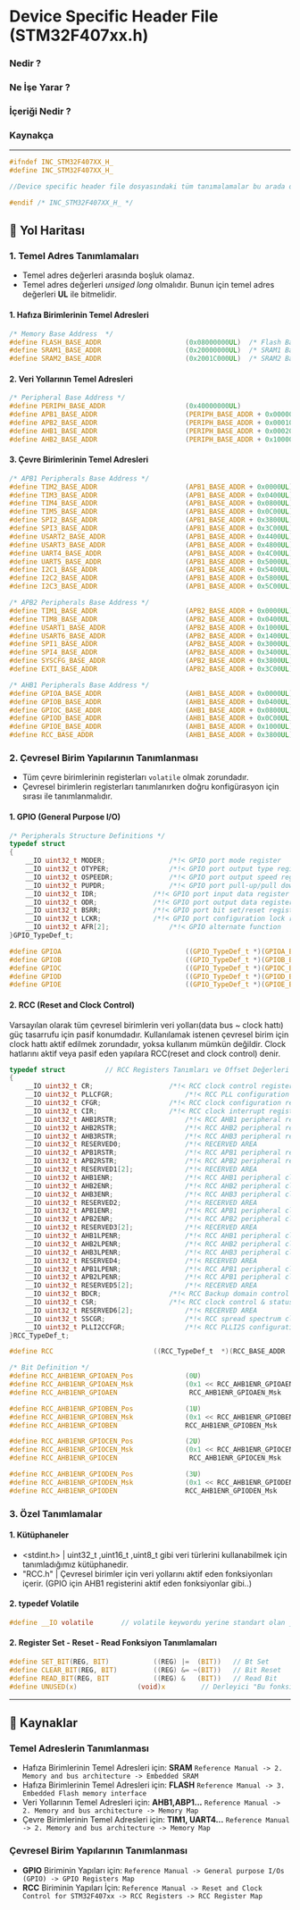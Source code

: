 # Device Specific Header File (STM32F407xx.h)   


### Nedir ?
### Ne İşe Yarar ? 
### İçeriği Nedir ? 
### Kaynakça 


---


```c
#ifndef INC_STM32F407XX_H_
#define INC_STM32F407XX_H_

//Device specific header file dosyasındaki tüm tanımalamalar bu arada olmalıdıır ! 

#endif /* INC_STM32F407XX_H_ */
```

## :dart: Yol Haritası      
### **1. Temel Adres Tanımlamaları**  
- Temel adres değerleri arasında boşluk olamaz.
- Temel adres değerleri _unsiged long_ olmalıdır. Bunun için temel adres değerleri **UL** ile bitmelidir. 
#### 1. Hafıza Birimlerinin Temel Adresleri       
```c
/* Memory Base Address	*/
#define	FLASH_BASE_ADDR 					(0x08000000UL)	/* Flash Base Address (up to 1 MB) 	 */
#define SRAM1_BASE_ADDR						(0x20000000UL)	/* SRAM1 Base Address (112 KB) 		 */
#define SRAM2_BASE_ADDR						(0x2001C000UL)	/* SRAM2 Base Address (16 KB) 		 */
```    

#### 2. Veri Yollarının Temel Adresleri    
```c
/* Peripheral Base Address */
#define PERIPH_BASE_ADDR					(0x40000000UL)				/* Base Address for All Peripherals   	    */
#define APB1_BASE_ADDR						(PERIPH_BASE_ADDR + 0x00000000UL)	/* APB1 Bus Domain Base Address 	    */
#define APB2_BASE_ADDR						(PERIPH_BASE_ADDR + 0x00010000UL)	/* APB2 Bus Domain Base Address 	    */
#define AHB1_BASE_ADDR						(PERIPH_BASE_ADDR + 0x00020000UL)	/* AHB1 Bus Domain Base Address 	    */
#define AHB2_BASE_ADDR						(PERIPH_BASE_ADDR + 0x10000000UL)	/* AHB2 Bus Domain Base Address 	    */
```

#### 3. Çevre Birimlerinin Temel Adresleri    
```c
/* APB1 Peripherals Base Address */
#define TIM2_BASE_ADDR						(APB1_BASE_ADDR + 0x0000UL) 	/* Timer 2 Base Address 	*/
#define TIM3_BASE_ADDR						(APB1_BASE_ADDR + 0x0400UL)	/* Timer 3 Base Address 	*/
#define TIM4_BASE_ADDR						(APB1_BASE_ADDR + 0x0800UL) 	/* Timer 4 Base Address 	*/
#define TIM5_BASE_ADDR						(APB1_BASE_ADDR + 0x0C00UL) 	/* Timer 5 Base Address 	*/
#define SPI2_BASE_ADDR						(APB1_BASE_ADDR + 0x3800UL) 	/* SPI 2 Base Address   	*/
#define SPI3_BASE_ADDR						(APB1_BASE_ADDR + 0x3C00UL) 	/* SPI 3 Base Address   	*/
#define USART2_BASE_ADDR					(APB1_BASE_ADDR + 0x4400UL) 	/* USART 2 Base Address 	*/
#define USART3_BASE_ADDR					(APB1_BASE_ADDR + 0x4800UL)	/* USART 3 Base Address 	*/
#define UART4_BASE_ADDR						(APB1_BASE_ADDR + 0x4C00UL)	/* UART 4 Base Address		*/
#define UART5_BASE_ADDR						(APB1_BASE_ADDR + 0x5000UL) 	/* UART 5 Base Address  	*/
#define I2C1_BASE_ADDR						(APB1_BASE_ADDR + 0x5400UL) 	/* I2C 1 Base Address   	*/
#define I2C2_BASE_ADDR						(APB1_BASE_ADDR + 0x5800UL) 	/* I2C 2 Base Address   	*/
#define I2C3_BASE_ADDR						(APB1_BASE_ADDR + 0x5C00UL) 	/* I2C 3 Base Address   	*/

/* APB2 Peripherals Base Address */
#define TIM1_BASE_ADDR						(APB2_BASE_ADDR + 0x0000UL)		/* Timer 1 Base Address 	*/
#define TIM8_BASE_ADDR						(APB2_BASE_ADDR + 0x0400UL)		/* Timer 8 Base Address 	*/
#define USART1_BASE_ADDR					(APB2_BASE_ADDR + 0x1000UL)		/* USART 1 Base Address 	*/
#define USART6_BASE_ADDR					(APB2_BASE_ADDR + 0x1400UL)		/* USART 6 Base Address 	*/
#define SPI1_BASE_ADDR						(APB2_BASE_ADDR + 0x3000UL)		/* SPI 1 Base Address		*/
#define SPI4_BASE_ADDR						(APB2_BASE_ADDR + 0x3400UL)		/* SPI 4 Base Address 		*/
#define SYSCFG_BASE_ADDR					(APB2_BASE_ADDR + 0x3800UL)		/* SYSCFG Base Address		*/
#define EXTI_BASE_ADDR						(APB2_BASE_ADDR + 0x3C00UL)		/* EXTI Base Address		*/

/* AHB1 Peripherals Base Address */
#define GPIOA_BASE_ADDR						(AHB1_BASE_ADDR + 0x0000UL)		/* GPIOA Base Address 		*/
#define GPIOB_BASE_ADDR						(AHB1_BASE_ADDR + 0x0400UL)		/* GPIOB Base Address 		*/
#define GPIOC_BASE_ADDR						(AHB1_BASE_ADDR + 0x0800UL)		/* GPIOC Base Address 		*/
#define GPIOD_BASE_ADDR						(AHB1_BASE_ADDR + 0x0C00UL)		/* GPIOD Base Address 		*/
#define GPIOE_BASE_ADDR						(AHB1_BASE_ADDR + 0x1000UL)		/* GPIOE Base Address 		*/
#define RCC_BASE_ADDR						(AHB1_BASE_ADDR + 0x3800UL)		/* RCC Base Address		*/
```

### **2. Çevresel Birim Yapılarının Tanımlanması**    
- Tüm çevre birimlerinin registerları `volatile` olmak zorundadır.   
- Çevresel birimlerin registerları tanımlanırken doğru konfigürasyon için sırası ile tanımlanmalıdır. 
#### 1. GPIO (General Purpose I/O)    
```c
/* Peripherals Structure Definitions */
typedef struct
{
	__IO uint32_t MODER;				/*!< GPIO port mode register 	        	Address Offset = 0x00 */
	__IO uint32_t OTYPER;				/*!< GPIO port output type register 		Address Offset = 0x04 */
	__IO uint32_t OSPEEDR;				/*!< GPIO port output speed register 		Address Offset = 0x08 */
	__IO uint32_t PUPDR;				/*!< GPIO port pull-up/pull down register 	Address Offset = 0x0C */
	__IO uint32_t IDR;				/*!< GPIO port input data register 		Address Offset = 0x10 */
	__IO uint32_t ODR;				/*!< GPIO port output data register 		Address Offset = 0x14 */
	__IO uint32_t BSRR;				/*!< GPIO port bit set/reset register 		Address Offset = 0x18 */
	__IO uint32_t LCKR;				/*!< GPIO port configuration lock register 	Address Offset = 0x1C */
	__IO uint32_t AFR[2];				/*!< GPIO alternate function 		        Address Offset = 0x20 */
}GPIO_TypeDef_t;

#define GPIOA								((GPIO_TypeDef_t *)(GPIOA_BASE_ADDR))
#define GPIOB								((GPIO_TypeDef_t *)(GPIOB_BASE_ADDR))
#define GPIOC								((GPIO_TypeDef_t *)(GPIOC_BASE_ADDR))
#define GPIOD								((GPIO_TypeDef_t *)(GPIOD_BASE_ADDR))
#define GPIOE								((GPIO_TypeDef_t *)(GPIOE_BASE_ADDR))
```
#### 2. RCC (Reset and Clock Control)
Varsayılan olarak tüm çevresel birimlerin veri yolları(data bus ~ clock hattı) güç tasarrufu için pasif konumdadır. Kullanılamak istenen çevresel birim için clock hattı aktif edilmek zorundadır, yoksa kullanım mümkün değildir. Clock hatlarını aktif veya pasif eden yapılara RCC(reset and clock control) denir.      
```c
typedef struct			// RCC Registers Tanımları ve Offset Değerleri 
{
	__IO uint32_t CR;					/*!< RCC clock control register 					Address Offset = 0x00 */
	__IO uint32_t PLLCFGR;					/*!< RCC PLL configuration register 	 				Address Offset = 0x04 */
	__IO uint32_t CFGR;					/*!< RCC clock configuration register 					Address Offset = 0x08 */
	__IO uint32_t CIR;					/*!< RCC clock interrupt register					Address Offset = 0x0C */
	__IO uint32_t AHB1RSTR;					/*!< RCC AHB1 peripheral reset register 				Address Offset = 0x10 */
	__IO uint32_t AHB2RSTR;					/*!< RCC AHB2 peripheral reset register 				Address Offset = 0x14 */
	__IO uint32_t AHB3RSTR;					/*!< RCC AHB3 peripheral reset register 				Address Offset = 0x18 */
	__IO uint32_t RESERVED0;				/*!< RECERVED AREA 							Address Offset = 0x1C */
	__IO uint32_t APB1RSTR;					/*!< RCC APB1 peripheral reset register 				Address Offset = 0x20 */
	__IO uint32_t APB2RSTR;					/*!< RCC APB2 peripheral reset register 				Address Offset = 0x24 */
	__IO uint32_t RESERVED1[2];				/*!< RECERVED AREA 							Address Offset = 0x28 */
	__IO uint32_t AHB1ENR;					/*!< RCC AHB1 peripheral clock enable register 				Address Offset = 0x30 */
	__IO uint32_t AHB2ENR;					/*!< RCC AHB2 peripheral clock enable register 				Address Offset = 0x34 */
	__IO uint32_t AHB3ENR;					/*!< RCC AHB3 peripheral clock enable register 				Address Offset = 0x38 */
	__IO uint32_t RESERVED2;				/*!< RECERVED AREA 							Address Offset = 0x3C */
	__IO uint32_t APB1ENR;					/*!< RCC APB1 peripheral clock enable register 				Address Offset = 0x40 */
	__IO uint32_t APB2ENR;					/*!< RCC APB2 peripheral clock enable register 				Address Offset = 0x44 */
	__IO uint32_t RESERVED3[2];				/*!< RECERVED AREA 							Address Offset = 0x48 */
	__IO uint32_t AHB1LPENR;				/*!< RCC AHB1 peripheral clock enable in low power mode register 	Address Offset = 0x50 */
	__IO uint32_t AHB2LPENR;				/*!< RCC AHB2 peripheral clock enable in low power mode register 	Address Offset = 0x54 */
	__IO uint32_t AHB3LPENR;				/*!< RCC AHB3 peripheral clock enable in low power mode register 	Address Offset = 0x58 */
	__IO uint32_t RESERVED4;				/*!< RECERVED AREA 							Address Offset = 0x5C */
	__IO uint32_t APB1LPENR;				/*!< RCC APB1 peripheral clock enable in low power mode register 	Address Offset = 0x60 */
	__IO uint32_t APB2LPENR;				/*!< RCC APB1 peripheral clock enable in low power mode register 	Address Offset = 0x64 */
	__IO uint32_t RESERVED5[2];				/*!< RECERVED AREA 							Address Offset = 0x68 */
	__IO uint32_t BDCR;					/*!< RCC Backup domain control register 				Address Offset = 0x70 */
	__IO uint32_t CSR;					/*!< RCC clock control & status register 				Address Offset = 0x74 */
	__IO uint32_t RESERVED6[2];				/*!< RECERVED AREA 							Address Offset = 0x78 */
	__IO uint32_t SSCGR;					/*!< RCC spread spectrum clock generation register 			Address Offset = 0x80 */
	__IO uint32_t PLLI2CCFGR;				/*!< RCC PLLI2S configuration register 					Address Offset = 0x84 */
}RCC_TypeDef_t;

#define RCC							((RCC_TypeDef_t  *)(RCC_BASE_ADDR  ))	// RCC yapısına erişebilmek için nesne tanımı 

/* Bit Definition */
#define RCC_AHB1ENR_GPIOAEN_Pos				(0U)							/*!< RCC AHB1ENR register GPIOAEN Bit Position  */
#define RCC_AHB1ENR_GPIOAEN_Msk				(0x1 << RCC_AHB1ENR_GPIOAEN_Pos)			/*!< RCC AHB1ENR register GPIOAEN Bit Mask 	*/
#define RCC_AHB1ENR_GPIOAEN					 RCC_AHB1ENR_GPIOAEN_Msk			/*!< RCC AHB1ENR register GPIOAEN Bit Macro	*/

#define RCC_AHB1ENR_GPIOBEN_Pos				(1U)							/*!< RCC AHB1ENR register GPIOBEN Bit Position  */
#define RCC_AHB1ENR_GPIOBEN_Msk				(0x1 << RCC_AHB1ENR_GPIOBEN_Pos)			/*!< RCC AHB1ENR register GPIOBEN Bit Mask	*/
#define RCC_AHB1ENR_GPIOBEN					RCC_AHB1ENR_GPIOBEN_Msk				/*!< RCC AHB1ENR register GPIOBEN Bit Macro     */

#define RCC_AHB1ENR_GPIOCEN_Pos				(2U)							/*!< RCC AHB1ENR register GPIOCEN Bit Position  */
#define RCC_AHB1ENR_GPIOCEN_Msk				(0x1 << RCC_AHB1ENR_GPIOCEN_Pos)			/*!< RCC AHB1ENR register GPIOCEN Bit Mask 	*/
#define RCC_AHB1ENR_GPIOCEN					 RCC_AHB1ENR_GPIOCEN_Msk			/*!< RCC AHB1ENR register GPIOCEN Bit Macro	*/

#define RCC_AHB1ENR_GPIODEN_Pos				(3U)							/*!< RCC AHB1ENR register GPIODEN Bit Position  */
#define RCC_AHB1ENR_GPIODEN_Msk				(0x1 << RCC_AHB1ENR_GPIODEN_Pos)			/*!< RCC AHB1ENR register GPIODEN Bit Mask	*/
#define RCC_AHB1ENR_GPIODEN					RCC_AHB1ENR_GPIODEN_Msk				/*!< RCC AHB1ENR register GPIODEN Bit Macro     */
```
### 3. Özel Tanımlamalar
#### 1. Kütüphaneler
- <stdint.h> | uint32_t ,uint16_t ,uint8_t gibi veri türlerini kullanabilmek için tanımladığımız kütüphanedir.              
- "RCC.h" | Çevresel birimler için veri yollarını aktif eden fonksiyonları içerir. (GPIO için AHB1 registerini aktif eden fonksiyonlar gibi..)  

#### 2. typedef Volatile               
```c
#define __IO volatile		// volatile keywordu yerine standart olan __IO keyword'un kullanılması
```

#### 2. Register Set - Reset - Read Fonksiyon Tanımlamaları
```c
#define SET_BIT(REG, BIT)			((REG) |=  (BIT))	// Bt Set
#define CLEAR_BIT(REG, BIT)			((REG) &= ~(BIT))	// Bit Reset
#define READ_BIT(REG, BIT			((REG) &   (BIT))	// Read Bit 
#define UNUSED(x)				(void)x			// Derleyici "Bu fonksiyon kullanılmıyor" hatasını vermesin diye kullanılan fonksiyon. 
```

---  
## :bookmark_tabs: Kaynaklar 
### Temel Adreslerin Tanımlanması 
- Hafıza Birimlerinin Temel Adresleri için: **SRAM**  ``` Reference Manual -> 2. Memory and bus architecture -> Embedded SRAM ```
- Hafıza Birimlerinin Temel Adresleri için: **FLASH** ``` Reference Manual -> 3. Embedded Flash memory interface ```
- Veri Yollarının Temel Adresleri için: **AHB1,ABP1...** ``` Reference Manual -> 2. Memory and bus architecture -> Memory Map ```
- Çevre Birimlerinin Temel Adresleri için: **TIM1, UART4...** ``` Reference Manual -> 2. Memory and bus architecture -> Memory Map ```
### Çevresel Birim Yapılarının Tanımlanması 
- **GPIO** Biriminin Yapıları için: ``` Reference Manual -> General purpose I/Os (GPIO) -> GPIO Registers Map ``` 
- **RCC** Biriminin Yapıları İçin:  ``` Reference Manual -> Reset and Clock Control for STM32F407xx -> RCC Registers -> RCC Register Map ```
